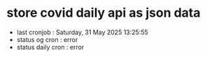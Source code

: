 # store covid daily api as json data

- last cronjob : Saturday, 31 May 2025 13:25:55
- status og cron : error
- status daily cron : error
      
      